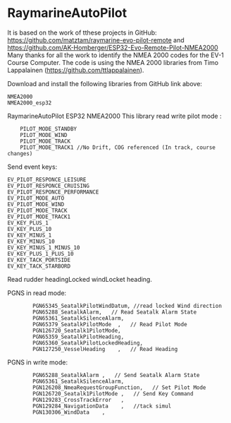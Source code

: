 # RaymarineAutoPilot
It is based on the work of tthese projects in GitHub: 
https://github.com/matztam/raymarine-evo-pilot-remote 
and
https://github.com/AK-Homberger/ESP32-Evo-Remote-Pilot-NMEA2000
Many thanks for all the work to identify the NMEA 2000 codes for the EV-1 Course Computer.
The code is using the NMEA 2000 libraries from Timo Lappalainen (https://github.com/ttlappalainen).

Download and install the following libraries from GitHub link above:

    NMEA2000
    NMEA2000_esp32

RaymarineAutoPilot ESP32 NMEA2000
This library read write pilot mode :

	    PILOT_MODE_STANDBY
	    PILOT_MODE_WIND 
	    PILOT_MODE_TRACK
	    PILOT_MODE_TRACK1 //No Drift, COG referenced (In track, course changes)
Send event keys:

	EV_PILOT_RESPONCE_LEISURE
	EV_PILOT_RESPONCE_CRUISING
	EV_PILOT_RESPONCE_PERFORMANCE
	EV_PILOT_MODE_AUTO
	EV_PILOT_MODE_WIND      
	EV_PILOT_MODE_TRACK     
	EV_PILOT_MODE_TRACK1    
	EV_KEY_PLUS_1           
	EV_KEY_PLUS_10          
	EV_KEY_MINUS_1          
	EV_KEY_MINUS_10         
	EV_KEY_MINUS_1_MINUS_10 
	EV_KEY_PLUS_1_PLUS_10   
	EV_KEY_TACK_PORTSIDE    
	EV_KEY_TACK_STARBORD    
Read rudder headingLocked windLocket heading.

PGNS in read mode:

			PGN65345_SeatalkPilotWindDatum, //read locked Wind direction
			PGN65288_SeatalkAlarm,   // Read Seatalk Alarm State
			PGN65361_SeatalkSilenceAlarm,
			PGN65379_SeatalkPilotMode  ,   // Read Pilot Mode
			PGN126720_Seatalk1PilotMode,
			PGN65359_SeatalkPilotHeading,
			PGN65360_SeatalkPilotLockedHeading,
			PGN127250_VesselHeading    ,   // Read Heading
PGNS in write mode:

			PGN65288_SeatalkAlarm ,   // Send Seatalk Alarm State
			PGN65361_SeatalkSilenceAlarm,
			PGN126208_NmeaRequestGroupFunction,   // Set Pilot Mode
			PGN126720_Seatalk1PilotMode ,   // Send Key Command
			PGN129283_CrossTrackError   ,
			PGN129284_NavigationData    ,   //tack simul
			PGN130306_WindData    ,

